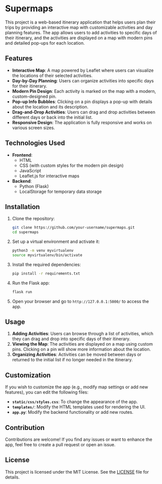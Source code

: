 # Supermaps

This project is a web-based itinerary application that helps users plan their trips by providing an interactive map with customizable activities and day planning features. The app allows users to add activities to specific days of their itinerary, and the activities are displayed on a map with modern pins and detailed pop-ups for each location.

## Features

- **Interactive Map**: A map powered by Leaflet where users can visualize the locations of their selected activities.
- **Day-by-Day Planning**: Users can organize activities into specific days for their itinerary.
- **Modern Pin Design**: Each activity is marked on the map with a modern, custom-designed pin.
- **Pop-up Info Bubbles**: Clicking on a pin displays a pop-up with details about the location and its description.
- **Drag-and-Drop Activities**: Users can drag and drop activities between different days or back into the initial list.
- **Responsive Design**: The application is fully responsive and works on various screen sizes.

## Technologies Used

- **Frontend**:
  - HTML
  - CSS (with custom styles for the modern pin design)
  - JavaScript
  - Leaflet.js for interactive maps
- **Backend**:
  - Python (Flask)
  - LocalStorage for temporary data storage

## Installation

1. Clone the repository:

    ```bash
    git clone https://github.com/your-username/supermaps.git
    cd supermaps
    ```

2. Set up a virtual environment and activate it:

    ```bash
    python3 -m venv myvirtualenv
    source myvirtualenv/bin/activate
    ```

3. Install the required dependencies:

    ```bash
    pip install -r requirements.txt
    ```

4. Run the Flask app:

    ```bash
    flask run
    ```

5. Open your browser and go to `http://127.0.0.1:5000/` to access the app.

## Usage

1. **Adding Activities**: Users can browse through a list of activities, which they can drag and drop into specific days of their itinerary.
2. **Viewing the Map**: The activities are displayed on a map using custom pins. Clicking on a pin will show more information about the location.
3. **Organizing Activities**: Activities can be moved between days or returned to the initial list if no longer needed in the itinerary.

## Customization

If you wish to customize the app (e.g., modify map settings or add new features), you can edit the following files:

- **`static/css/styles.css`**: To change the appearance of the app.
- **`templates/`**: Modify the HTML templates used for rendering the UI.
- **`app.py`**: Modify the backend functionality or add new routes.

## Contribution

Contributions are welcome! If you find any issues or want to enhance the app, feel free to create a pull request or open an issue.

## License

This project is licensed under the MIT License. See the [LICENSE](LICENSE) file for details.


